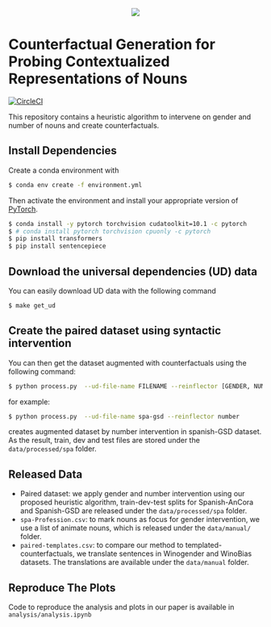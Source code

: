 <p align="center">
  <img src="https://github.com/tpimentelms/counter-probing/blob/main/header.jpg">
</p>

# Counterfactual Generation for Probing Contextualized Representations of Nouns

[![CircleCI](https://circleci.com/gh/tpimentelms/counter-probing.svg?style=svg&circle-token=a9dbe469756637875bbdbdf2c761c4f1045f2fc8)](https://circleci.com/gh/tpimentelms/counter-probing)

This repository contains a heuristic algorithm to intervene on gender and number of nouns and create counterfactuals.


## Install Dependencies

Create a conda environment with
```bash
$ conda env create -f environment.yml
```

Then activate the environment and install your appropriate version of [PyTorch](https://pytorch.org/get-started/locally/).
```bash
$ conda install -y pytorch torchvision cudatoolkit=10.1 -c pytorch
$ # conda install pytorch torchvision cpuonly -c pytorch
$ pip install transformers
$ pip install sentencepiece
```

## Download the universal dependencies (UD) data

You can easily download UD data with the following command
```bash
$ make get_ud
```

## Create the paired dataset using syntactic intervention

You can then get the dataset augmented with counterfactuals using the following command:
```bash
$ python process.py  --ud-file-name FILENAME --reinflector [GENDER, NUMBER]
```
for example:
```bash
$ python process.py  --ud-file-name spa-gsd --reinflector number
```
creates augmented dataset by number intervention in spanish-GSD dataset. 
As the result, train, dev and test files are stored under the `data/processed/spa` folder. 

## Released Data
- Paired dataset: we apply gender and number intervention using our proposed heuristic algorithm, train-dev-test splits for Spanish-AnCora and Spanish-GSD are released under the `data/processed/spa` folder.
- `spa-Profession.csv`: to mark nouns as focus for gender intervention, we use a list of animate nouns, which is released under the `data/manual/` folder.
- `paired-templates.csv`: to compare our method to templated-counterfactuals, we translate sentences in Winogender and WinoBias datasets. The translations are available under the `data/manual` folder.

## Reproduce The Plots
Code to reproduce the analysis and plots in our paper is available in `analysis/analysis.ipynb`
